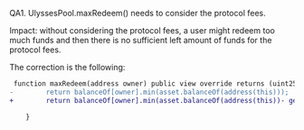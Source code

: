 QA1. UlyssesPool.maxRedeem() needs to consider the protocol fees. 

Impact: without considering the protocol fees, a user might redeem too much funds and then there is no sufficient left amount of funds for the protocol fees.  

The correction is the following:

```diff
 function maxRedeem(address owner) public view override returns (uint256) {
-        return balanceOf[owner].min(asset.balanceOf(address(this)));
+        return balanceOf[owner].min(asset.balanceOf(address(this))- getProtocolFees());

    }
```